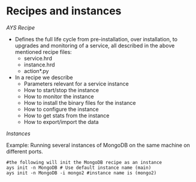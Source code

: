 # Recipes and instances

*AYS Recipe*
- Defines the full life cycle from pre-installation, over installation, to upgrades and monitoring of a service, all described in the above mentioned recipe files:
    - service.hrd
    - instance.hrd
    - action*.py
- In a recipe we describe
    - Parameters relevant for a service instance
    - How to start/stop the instance
    - How to monitor the instance
    - How to install the binary files for the instance
    - How to configure the instance
    - How to get stats from the instance
    - How to export/import the data


*Instances*

Example: Running several instances of MongoDB on the same machine on different ports.

```shell
#the following will init the MongoDB recipe as an instance
ays init -n MongoDB # Use default instance name (main)
ays init -n MongoDB -i mongo2 #instance name is (mongo2)
```
